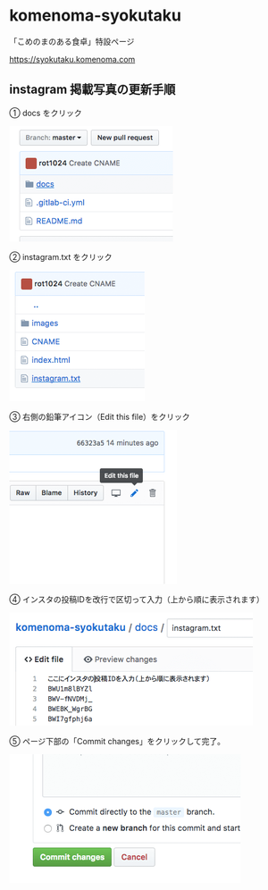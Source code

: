 # komenoma-syokutaku

「こめのまのある食卓」特設ページ

https://syokutaku.komenoma.com

## instagram 掲載写真の更新手順

① docs をクリック

![ステップ1](misc/step1.png)

② instagram.txt をクリック

![ステップ2](misc/step2.png)

③ 右側の鉛筆アイコン（Edit this file）をクリック

![ステップ3](misc/step3.png)

④ インスタの投稿IDを改行で区切って入力（上から順に表示されます）

![ステップ4](misc/step4.png)

⑤ ページ下部の「Commit changes」をクリックして完了。

![ステップ5](misc/step5.png)
